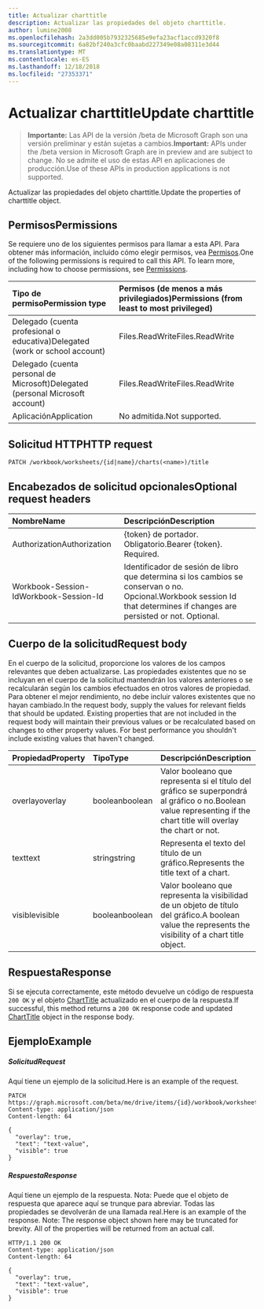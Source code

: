 ```yaml
---
title: Actualizar charttitle
description: Actualizar las propiedades del objeto charttitle.
author: lumine2008
ms.openlocfilehash: 2a3dd005b7932325685e9efa23acf1accd9320f8
ms.sourcegitcommit: 6a82bf240a3cfc0baabd227349e08a08311e3d44
ms.translationtype: MT
ms.contentlocale: es-ES
ms.lasthandoff: 12/18/2018
ms.locfileid: "27353371"
---
```

# <a name="update-charttitle"></a><span data-ttu-id="b5ea7-103">Actualizar charttitle</span><span class="sxs-lookup"><span data-stu-id="b5ea7-103">Update charttitle</span></span>

> <span data-ttu-id="b5ea7-104">**Importante:** Las API de la versión /beta de Microsoft Graph son una versión preliminar y están sujetas a cambios.</span><span class="sxs-lookup"><span data-stu-id="b5ea7-104">**Important:** APIs under the /beta version in Microsoft Graph are in preview and are subject to change.</span></span> <span data-ttu-id="b5ea7-105">No se admite el uso de estas API en aplicaciones de producción.</span><span class="sxs-lookup"><span data-stu-id="b5ea7-105">Use of these APIs in production applications is not supported.</span></span>

<span data-ttu-id="b5ea7-106">Actualizar las propiedades del objeto charttitle.</span><span class="sxs-lookup"><span data-stu-id="b5ea7-106">Update the properties of charttitle object.</span></span>
## <a name="permissions"></a><span data-ttu-id="b5ea7-107">Permisos</span><span class="sxs-lookup"><span data-stu-id="b5ea7-107">Permissions</span></span>
<span data-ttu-id="b5ea7-p102">Se requiere uno de los siguientes permisos para llamar a esta API. Para obtener más información, incluido cómo elegir permisos, vea [Permisos](/graph/permissions-reference).</span><span class="sxs-lookup"><span data-stu-id="b5ea7-p102">One of the following permissions is required to call this API. To learn more, including how to choose permissions, see [Permissions](/graph/permissions-reference).</span></span>

|<span data-ttu-id="b5ea7-110">Tipo de permiso</span><span class="sxs-lookup"><span data-stu-id="b5ea7-110">Permission type</span></span>      | <span data-ttu-id="b5ea7-111">Permisos (de menos a más privilegiados)</span><span class="sxs-lookup"><span data-stu-id="b5ea7-111">Permissions (from least to most privileged)</span></span>              |
|:--------------------|:---------------------------------------------------------|
|<span data-ttu-id="b5ea7-112">Delegado (cuenta profesional o educativa)</span><span class="sxs-lookup"><span data-stu-id="b5ea7-112">Delegated (work or school account)</span></span> | <span data-ttu-id="b5ea7-113">Files.ReadWrite</span><span class="sxs-lookup"><span data-stu-id="b5ea7-113">Files.ReadWrite</span></span>    |
|<span data-ttu-id="b5ea7-114">Delegado (cuenta personal de Microsoft)</span><span class="sxs-lookup"><span data-stu-id="b5ea7-114">Delegated (personal Microsoft account)</span></span> | <span data-ttu-id="b5ea7-115">Files.ReadWrite</span><span class="sxs-lookup"><span data-stu-id="b5ea7-115">Files.ReadWrite</span></span>    |
|<span data-ttu-id="b5ea7-116">Aplicación</span><span class="sxs-lookup"><span data-stu-id="b5ea7-116">Application</span></span> | <span data-ttu-id="b5ea7-117">No admitida.</span><span class="sxs-lookup"><span data-stu-id="b5ea7-117">Not supported.</span></span> |

## <a name="http-request"></a><span data-ttu-id="b5ea7-118">Solicitud HTTP</span><span class="sxs-lookup"><span data-stu-id="b5ea7-118">HTTP request</span></span>
<!-- { "blockType": "ignored" } -->
```http
PATCH /workbook/worksheets/{id|name}/charts(<name>)/title
```
## <a name="optional-request-headers"></a><span data-ttu-id="b5ea7-119">Encabezados de solicitud opcionales</span><span class="sxs-lookup"><span data-stu-id="b5ea7-119">Optional request headers</span></span>
| <span data-ttu-id="b5ea7-120">Nombre</span><span class="sxs-lookup"><span data-stu-id="b5ea7-120">Name</span></span>       | <span data-ttu-id="b5ea7-121">Descripción</span><span class="sxs-lookup"><span data-stu-id="b5ea7-121">Description</span></span>|
|:-----------|:-----------|
| <span data-ttu-id="b5ea7-122">Authorization</span><span class="sxs-lookup"><span data-stu-id="b5ea7-122">Authorization</span></span>  | <span data-ttu-id="b5ea7-p103">{token} de portador. Obligatorio.</span><span class="sxs-lookup"><span data-stu-id="b5ea7-p103">Bearer {token}. Required.</span></span> |
| <span data-ttu-id="b5ea7-125">Workbook-Session-Id</span><span class="sxs-lookup"><span data-stu-id="b5ea7-125">Workbook-Session-Id</span></span>  | <span data-ttu-id="b5ea7-p104">Identificador de sesión de libro que determina si los cambios se conservan o no. Opcional.</span><span class="sxs-lookup"><span data-stu-id="b5ea7-p104">Workbook session Id that determines if changes are persisted or not. Optional.</span></span>|

## <a name="request-body"></a><span data-ttu-id="b5ea7-128">Cuerpo de la solicitud</span><span class="sxs-lookup"><span data-stu-id="b5ea7-128">Request body</span></span>
<span data-ttu-id="b5ea7-p105">En el cuerpo de la solicitud, proporcione los valores de los campos relevantes que deben actualizarse. Las propiedades existentes que no se incluyan en el cuerpo de la solicitud mantendrán los valores anteriores o se recalcularán según los cambios efectuados en otros valores de propiedad. Para obtener el mejor rendimiento, no debe incluir valores existentes que no hayan cambiado.</span><span class="sxs-lookup"><span data-stu-id="b5ea7-p105">In the request body, supply the values for relevant fields that should be updated. Existing properties that are not included in the request body will maintain their previous values or be recalculated based on changes to other property values. For best performance you shouldn't include existing values that haven't changed.</span></span>

| <span data-ttu-id="b5ea7-132">Propiedad</span><span class="sxs-lookup"><span data-stu-id="b5ea7-132">Property</span></span>     | <span data-ttu-id="b5ea7-133">Tipo</span><span class="sxs-lookup"><span data-stu-id="b5ea7-133">Type</span></span>   |<span data-ttu-id="b5ea7-134">Descripción</span><span class="sxs-lookup"><span data-stu-id="b5ea7-134">Description</span></span>|
|:---------------|:--------|:----------|
|<span data-ttu-id="b5ea7-135">overlay</span><span class="sxs-lookup"><span data-stu-id="b5ea7-135">overlay</span></span>|<span data-ttu-id="b5ea7-136">boolean</span><span class="sxs-lookup"><span data-stu-id="b5ea7-136">boolean</span></span>|<span data-ttu-id="b5ea7-137">Valor booleano que representa si el título del gráfico se superpondrá al gráfico o no.</span><span class="sxs-lookup"><span data-stu-id="b5ea7-137">Boolean value representing if the chart title will overlay the chart or not.</span></span>|
|<span data-ttu-id="b5ea7-138">text</span><span class="sxs-lookup"><span data-stu-id="b5ea7-138">text</span></span>|<span data-ttu-id="b5ea7-139">string</span><span class="sxs-lookup"><span data-stu-id="b5ea7-139">string</span></span>|<span data-ttu-id="b5ea7-140">Representa el texto del título de un gráfico.</span><span class="sxs-lookup"><span data-stu-id="b5ea7-140">Represents the title text of a chart.</span></span>|
|<span data-ttu-id="b5ea7-141">visible</span><span class="sxs-lookup"><span data-stu-id="b5ea7-141">visible</span></span>|<span data-ttu-id="b5ea7-142">boolean</span><span class="sxs-lookup"><span data-stu-id="b5ea7-142">boolean</span></span>|<span data-ttu-id="b5ea7-143">Valor booleano que representa la visibilidad de un objeto de título del gráfico.</span><span class="sxs-lookup"><span data-stu-id="b5ea7-143">A boolean value the represents the visibility of a chart title object.</span></span>|

## <a name="response"></a><span data-ttu-id="b5ea7-144">Respuesta</span><span class="sxs-lookup"><span data-stu-id="b5ea7-144">Response</span></span>

<span data-ttu-id="b5ea7-145">Si se ejecuta correctamente, este método devuelve un código de respuesta `200 OK` y el objeto [ChartTitle](../resources/charttitle.md) actualizado en el cuerpo de la respuesta.</span><span class="sxs-lookup"><span data-stu-id="b5ea7-145">If successful, this method returns a `200 OK` response code and updated [ChartTitle](../resources/charttitle.md) object in the response body.</span></span>
## <a name="example"></a><span data-ttu-id="b5ea7-146">Ejemplo</span><span class="sxs-lookup"><span data-stu-id="b5ea7-146">Example</span></span>
##### <a name="request"></a><span data-ttu-id="b5ea7-147">Solicitud</span><span class="sxs-lookup"><span data-stu-id="b5ea7-147">Request</span></span>
<span data-ttu-id="b5ea7-148">Aquí tiene un ejemplo de la solicitud.</span><span class="sxs-lookup"><span data-stu-id="b5ea7-148">Here is an example of the request.</span></span>
<!-- {
  "blockType": "request",
  "name": "update_charttitle"
}-->
```http
PATCH https://graph.microsoft.com/beta/me/drive/items/{id}/workbook/worksheets/{id|name}/charts(<name>)/title
Content-type: application/json
Content-length: 64

{
  "overlay": true,
  "text": "text-value",
  "visible": true
}
```
##### <a name="response"></a><span data-ttu-id="b5ea7-149">Respuesta</span><span class="sxs-lookup"><span data-stu-id="b5ea7-149">Response</span></span>
<span data-ttu-id="b5ea7-p106">Aquí tiene un ejemplo de la respuesta. Nota: Puede que el objeto de respuesta que aparece aquí se trunque para abreviar. Todas las propiedades se devolverán de una llamada real.</span><span class="sxs-lookup"><span data-stu-id="b5ea7-p106">Here is an example of the response. Note: The response object shown here may be truncated for brevity. All of the properties will be returned from an actual call.</span></span>
<!-- {
  "blockType": "response",
  "truncated": true,
  "@odata.type": "microsoft.graph.chartTitle"
} -->
```http
HTTP/1.1 200 OK
Content-type: application/json
Content-length: 64

{
  "overlay": true,
  "text": "text-value",
  "visible": true
}
```

<!-- uuid: 8fcb5dbc-d5aa-4681-8e31-b001d5168d79
2015-10-25 14:57:30 UTC -->
<!-- {
  "type": "#page.annotation",
  "description": "Update charttitle",
  "keywords": "",
  "section": "documentation",
  "tocPath": ""
}-->